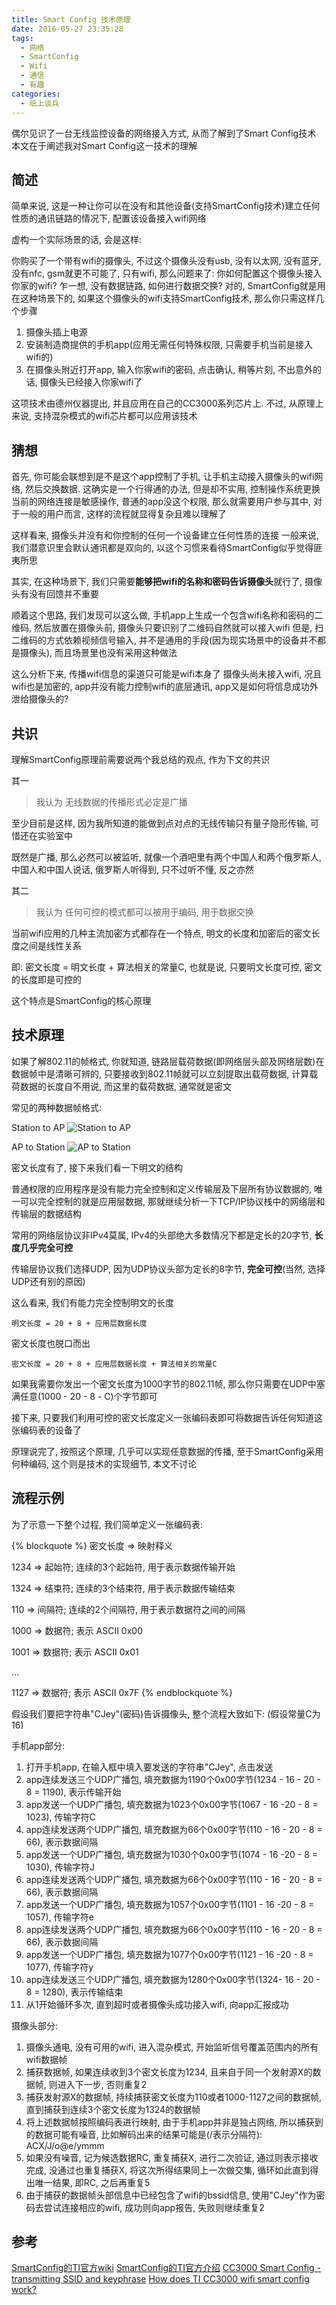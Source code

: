 ```yaml
---
title: Smart Config 技术原理
date: 2016-05-27 23:35:28
tags:
  - 网络
  - SmartConfig
  - Wifi
  - 通信
  - 有趣
categories:
  - 纸上谈兵
---
```


偶尔见识了一台无线监控设备的网络接入方式, 从而了解到了Smart Config技术
本文在于阐述我对Smart Config这一技术的理解

## 简述

简单来说, 这是一种让你可以在没有和其他设备(支持SmartConfig技术)建立任何性质的通讯链路的情况下, 配置该设备接入wifi网络

虚构一个实际场景的话, 会是这样:

你购买了一个带有wifi的摄像头, 不过这个摄像头没有usb, 没有以太网, 没有蓝牙, 没有nfc, gsm就更不可能了, 只有wifi, 那么问题来了:
你如何配置这个摄像头接入你家的wifi?
乍一想, 没有数据链路, 如何进行数据交换?
对的, SmartConfig就是用在这种场景下的, 如果这个摄像头的wifi支持SmartConfig技术, 那么你只需这样几个步骤

1. 摄像头插上电源
2. 安装制造商提供的手机app(应用无需任何特殊权限, 只需要手机当前是接入wifi的)
3. 在摄像头附近打开app, 输入你家wifi的密码, 点击确认, 稍等片刻, 不出意外的话, 摄像头已经接入你家wifi了

这项技术由德州仪器提出, 并且应用在自己的CC3000系列芯片上. 不过, 从原理上来说, 支持混杂模式的wifi芯片都可以应用该技术

<!-- more -->

## 猜想

首先, 你可能会联想到是不是这个app控制了手机, 让手机主动接入摄像头的wifi网络, 然后交换数据. 这确实是一个行得通的办法, 但是却不实用, 控制操作系统更换当前的网络连接是敏感操作, 普通的app没这个权限, 那么就需要用户参与其中, 对于一般的用户而言, 这样的流程就显得复杂且难以理解了

这样看来, 摄像头并没有和你控制的任何一个设备建立任何性质的连接
一般来说, 我们潜意识里会默认通讯都是双向的, 以这个习惯来看待SmartConfig似乎觉得匪夷所思

其实, 在这种场景下, 我们只需要**能够把wifi的名称和密码告诉摄像头**就行了, 摄像头有没有回馈并不重要

顺着这个思路, 我们发现可以这么做, 手机app上生成一个包含wifi名称和密码的二维码, 然后放置在摄像头前, 摄像头只要识别了二维码自然就可以接入wifi
但是, 扫二维码的方式依赖视频信号输入, 并不是通用的手段(因为现实场景中的设备并不都是摄像头), 而且场景里也没有采用这种做法

这么分析下来, 传播wifi信息的渠道只可能是wifi本身了
摄像头尚未接入wifi, 况且wifi也是加密的, app并没有能力控制wifi的底层通讯, app又是如何将信息成功外泄给摄像头的?

## 共识

理解SmartConfig原理前需要说两个我总结的观点, 作为下文的共识

其一
>我认为
>无线数据的传播形式必定是广播

至少目前是这样, 因为我所知道的能做到点对点的无线传输只有量子隐形传输, 可惜还在实验室中

既然是广播, 那么必然可以被监听, 就像一个酒吧里有两个中国人和两个俄罗斯人, 中国人和中国人说话, 俄罗斯人听得到, 只不过听不懂, 反之亦然

其二
>我认为
>任何可控的模式都可以被用于编码, 用于数据交换

当前wifi应用的几种主流加密方式都存在一个特点, 明文的长度和加密后的密文长度之间是线性关系

即: 密文长度 = 明文长度 + 算法相关的常量C, 也就是说, 只要明文长度可控, 密文的长度即是可控的

这个特点是SmartConfig的核心原理

## 技术原理

如果了解802.11的帧格式, 你就知道, 链路层载荷数据(即网络层头部及网络层数)在数据帧中是清晰可辨的, 只要接收到802.11帧就可以立刻提取出载荷数据, 计算载荷数据的长度自不用说, 而这里的载荷数据, 通常就是密文

常见的两种数据帧格式:

Station to AP
![Station to AP](station_to_ap.jpg)

AP to Station
![AP to Station](ap_to_station.jpg)

密文长度有了, 接下来我们看一下明文的结构

普通权限的应用程序是没有能力完全控制和定义传输层及下层所有协议数据的, 唯一可以完全控制的就是应用层数据, 那就继续分析一下TCP/IP协议栈中的网络层和传输层的数据结构

常用的网络层协议非IPv4莫属, IPv4的头部绝大多数情况下都是定长的20字节, **长度几乎完全可控**

传输层协议我们选择UDP, 因为UDP协议头部为定长的8字节, **完全可控**(当然, 选择UDP还有别的原因)

这么看来, 我们有能力完全控制明文的长度

`明文长度 = 20 + 8 + 应用层数据长度`

密文长度也脱口而出

`密文长度 = 20 + 8 + 应用层数据长度 + 算法相关的常量C`

如果我需要你发出一个密文长度为1000字节的802.11帧, 那么你只需要在UDP中塞满任意(1000 - 20 - 8 - C)个字节即可

接下来, 只要我们利用可控的密文长度定义一张编码表即可将数据告诉任何知道这张编码表的设备了

原理说完了, 按照这个原理, 几乎可以实现任意数据的传播, 至于SmartConfig采用何种编码, 这个则是技术的实现细节, 本文不讨论

## 流程示例

为了示意一下整个过程, 我们简单定义一张编码表:

{% blockquote %}
密文长度 => 映射释义

1234 => 起始符; 连续的3个起始符, 用于表示数据传输开始

1324 => 结束符; 连续的3个结束符, 用于表示数据传输结束

110 => 间隔符; 连续的2个间隔符, 用于表示数据符之间的间隔

1000 => 数据符; 表示 ASCII 0x00

1001 => 数据符; 表示 ASCII 0x01

...

1127 => 数据符; 表示 ASCII 0x7F
{% endblockquote %}

假设我们要把字符串"CJey"(密码)告诉摄像头, 整个流程大致如下: (假设常量C为16)

手机app部分:

1. 打开手机app, 在输入框中填入要发送的字符串"CJey", 点击发送
1. app连续发送三个UDP广播包, 填充数据为1190个0x00字节(1234 - 16 - 20 - 8 = 1190), 表示传输开始
1. app发送一个UDP广播包, 填充数据为1023个0x00字节(1067 - 16 -20 - 8 = 1023), 传输字符C
1. app连续发送两个UDP广播包, 填充数据为66个0x00字节(110 - 16 - 20 - 8 = 66), 表示数据间隔
1. app发送一个UDP广播包, 填充数据为1030个0x00字节(1074 - 16 -20 - 8 = 1030), 传输字符J
1. app连续发送两个UDP广播包, 填充数据为66个0x00字节(110 - 16 - 20 - 8 = 66), 表示数据间隔
1. app发送一个UDP广播包, 填充数据为1057个0x00字节(1101 - 16 -20 - 8 = 1057), 传输字符e
1. app连续发送两个UDP广播包, 填充数据为66个0x00字节(110 - 16 - 20 - 8 = 66), 表示数据间隔
1. app发送一个UDP广播包, 填充数据为1077个0x00字节(1121 - 16 -20 - 8 = 1077), 传输字符y
1. app连续发送三个UDP广播包, 填充数据为1280个0x00字节(1324- 16 - 20 - 8 = 1280), 表示传输结束
1. 从1开始循环多次, 直到超时或者摄像头成功接入wifi, 向app汇报成功

摄像头部分:

1. 摄像头通电, 没有可用的wifi, 进入混杂模式, 开始监听信号覆盖范围内的所有wifi数据帧
1. 捕获数据帧, 如果连续收到3个密文长度为1234, 且来自于同一个发射源X的数据帧, 则进入下一步, 否则重复2
1. 捕获发射源X的数据帧, 持续捕获密文长度为110或者1000-1127之间的数据帧, 直到捕获到连续3个密文长度为1324的数据帧
1. 将上述数据帧按照编码表进行映射, 由于手机app并非是独占网络, 所以捕获到的数据可能有噪音, 比如解码出来的结果可能是(/表示分隔符): ACX/J/o@e/ymmm
1. 如果没有噪音, 记为候选数据RC, 重复捕获X, 进行二次验证, 通过则表示接收完成, 没通过也重复捕获X, 将这次所得结果同上一次做交集, 循环如此直到得出唯一结果, 即RC, 之后再重复5
1. 由于捕获的数据帧头部信息中已经包含了wifi的bssid信息, 使用"CJey"作为密码去尝试连接相应的wifi, 成功则向app报告, 失败则继续重复2

## 参考

[SmartConfig的TI官方wiki](http://processors.wiki.ti.com/index.php/CC3000_Smart_Config)
[SmartConfig的TI官方介绍](http://www.ti.com/tool/smartconfig)
[CC3000 Smart Config - transmitting SSID and keyphrase](http://depletionregion.blogspot.ch/2013/10/cc3000-smart-config-transmitting-ssid.html)
[How does TI CC3000 wifi smart config work?](http://electronics.stackexchange.com/questions/61704/how-does-ti-cc3000-wifi-smart-config-work)
